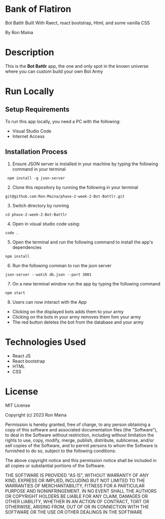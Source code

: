 # Bank of Flatiron
Bot Battlr Built With Raect, react bootstrap, Html, and some vanilla CSS

By Ron Maina

# Description
This is the  **Bot Battlr** app, the one and only spot in the known universe where you can custom build your own Bot Army

# Run Locally
## Setup Requirements
To run this app locally, you need a PC with the following:
* Visual Studio Code
* Internet Access

## Installation Process
1. Ensure JSON server is installed in your machine by typing the following command in your terminal
```
 npm install -g json-server

```
2. Clone this repository by running the following in your terminal
```
git@github.com:Ron-Maina/phase-2-week-2-Bot-Battlr.git

```
3. Switch directory by running
```
cd phase-2-week-2-Bot-Battlr

```
4. Open in visual studio code using:
```
code .

```
5. Open the terminal and run the following command to install the app's dependencies
```
npm install

```
6. Run the following comman to run the json server
```
json-server --watch db.json --port 3001

```
7. On a new terminal window run the app by typing the following command 
```
npm start

```
8. Users can now interact with the App
* Clicking on the displayed bots adds them to your army
* Clicking on the bots in your army removes them fom your army
* The red button deletes the bot from the database and your army

# Technologies Used
* React JS
* React bootstrap
* HTML
* CSS


# License
MIT License

Copyright (c) 2023 Ron Maina

Permission is hereby granted, free of charge, to any person obtaining a copy of this software and associated documentation files (the "Software"), to deal in the Software without restriction, including without limitation the rights to use, copy, modify, merge, publish, distribute, sublicense, and/or sell copies of the Software, and to permit persons to whom the Software is furnished to do so, subject to the following conditions:

The above copyright notice and this permission notice shall be included in all copies or substantial portions of the Software.

THE SOFTWARE IS PROVIDED "AS IS", WITHOUT WARRANTY OF ANY KIND, EXPRESS OR IMPLIED, INCLUDING BUT NOT LIMITED TO THE WARRANTIES OF MERCHANTABILITY, FITNESS FOR A PARTICULAR PURPOSE AND NONINFRINGEMENT. IN NO EVENT SHALL THE AUTHORS OR COPYRIGHT HOLDERS BE LIABLE FOR ANY CLAIM, DAMAGES OR OTHER LIABILITY, WHETHER IN AN ACTION OF CONTRACT, TORT OR OTHERWISE, ARISING FROM, OUT OF OR IN CONNECTION WITH THE SOFTWARE OR THE USE OR OTHER DEALINGS IN THE SOFTWARE